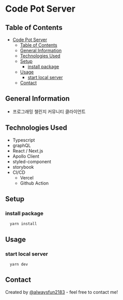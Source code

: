 # Code Pot Server

## Table of Contents

- [Code Pot Server](#code-pot-server)
  - [Table of Contents](#table-of-contents)
  - [General Information](#general-information)
  - [Technologies Used](#technologies-used)
  - [Setup](#setup)
    - [install package](#install-package)
  - [Usage](#usage)
    - [start local server](#start-local-server)
  - [Contact](#contact)
  <!-- * [License](#license) -->

## General Information

- 프로그래밍 챌린지 커뮤니티 클라이언트

## Technologies Used

- Typescript
- graphQL
- React / Next.js
- Apollo Client
- styled-component
- storybook
- CI/CD
  - Vercel
  - Github Action

## Setup

### install package

```
  yarn install
```

## Usage

### start local server

```
  yarn dev
```

## Contact

Created by [@alwaysfun2183](https://toycrane.medium.com/) - feel free to contact me!
